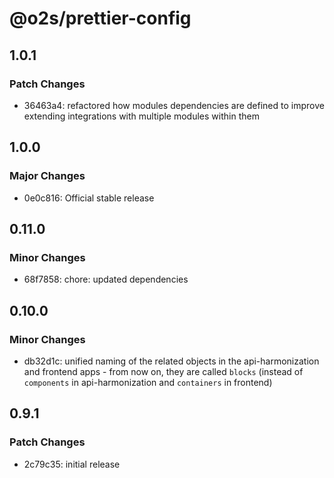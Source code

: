 # @o2s/prettier-config

## 1.0.1

### Patch Changes

- 36463a4: refactored how modules dependencies are defined to improve extending integrations with multiple modules within them

## 1.0.0

### Major Changes

- 0e0c816: Official stable release

## 0.11.0

### Minor Changes

- 68f7858: chore: updated dependencies

## 0.10.0

### Minor Changes

- db32d1c: unified naming of the related objects in the api-harmonization and frontend apps - from now on, they are called `blocks` (instead of `components` in api-harmonization and `containers` in frontend)

## 0.9.1

### Patch Changes

- 2c79c35: initial release
